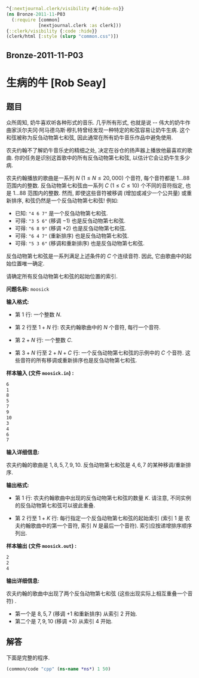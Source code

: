 ```clojure
^{:nextjournal.clerk/visibility #{:hide-ns}}
(ns Bronze-2011-11-P03
  (:require [common]
            [nextjournal.clerk :as clerk]))
{::clerk/visibility {:code :hide}}
(clerk/html [:style (slurp "common.css")])
```

## Bronze-2011-11-P03

# 生病的牛 [Rob Seay]

## 题目

众所周知, 奶牛喜欢听各种形式的音乐. 几乎所有形式, 也就是说 -- 伟大的奶牛作曲家沃尔夫冈·阿马德乌斯·穆扎特曾经发现一种特定的和弦容易让奶牛生病. 这个和弦被称为反刍动物第七和弦, 因此通常在所有奶牛音乐作品中避免使用.

农夫约翰不了解奶牛音乐史的精细之处, 决定在谷仓的扬声器上播放他最喜欢的歌曲. 你的任务是识别这首歌中的所有反刍动物第七和弦, 以估计它会让奶牛生多少病.

农夫约翰播放的歌曲是一系列 $N$ ($1 \le N \le 20,000$) 个音符, 每个音符都是 $1 \ldots 88$ 范围内的整数. 反刍动物第七和弦由一系列 $C$ ($1 \le C \le 10$) 个不同的音符指定, 也是 $1 \ldots 88$ 范围内的整数. 然而, 即使这些音符被移调 (增加或减少一个公共量) 或重新排序, 和弦仍然是一个反刍动物第七和弦! 例如:

- 已知: `"4 6 7"` 是一个反刍动物第七和弦.
- 可得: `"3 5 6"` (移调 $-1$) 也是反刍动物第七和弦.
- 可得: `"6 8 9"` (移调 $+2$) 也是反刍动物第七和弦.
- 可得: `"6 4 7"` (重新排序) 也是反刍动物第七和弦.
- 可得: `"5 3 6"` (移调和重新排序) 也是反刍动物第七和弦.

反刍动物第七和弦是一系列满足上述条件的 $C$ 个连续音符. 因此, 它由歌曲中的起始位置唯一确定.

请确定所有反刍动物第七和弦的起始位置的索引.

**问题名称:** `moosick`

**输入格式:**

- 第 $1$ 行: 一个整数 $N$.

- 第 $2$ 行至 $1+N$ 行: 农夫约翰歌曲中的 $N$ 个音符, 每行一个音符.

- 第 $2+N$ 行: 一个整数 $C$.

- 第 $3+N$ 行至 $2+N+C$ 行: 一个反刍动物第七和弦的示例中的 $C$ 个音符. 这些音符的所有移调或重新排序也是反刍动物第七和弦.

**样本输入 (文件 `moosick.in`) :**

```txt
6
1
8
5
7
9
10
3
4
6
7
```

**输入详细信息:**

农夫约翰的歌曲是 $1,8,5,7,9,10$. 反刍动物第七和弦是 $4,6,7$ 的某种移调/重新排序.

**输出格式:**

- 第 $1$ 行: 农夫约翰歌曲中出现的反刍动物第七和弦的数量 $K$. 请注意, 不同实例的反刍动物第七和弦可以彼此重叠.

- 第 $2$ 行至 $1+K$ 行: 每行指定一个反刍动物第七和弦的起始索引 (索引 $1$ 是 农夫约翰歌曲中的第一个音符, 索引 $N$ 是最后一个音符). 索引应按递增排序顺序列出.

**样本输出 (文件 `moosick.out`) :**

```txt
2
2
4
```

**输出详细信息:**

农夫约翰的歌曲中出现了两个反刍动物第七和弦 (这些出现实际上相互重叠一个音符) .

- 第一个是 $8,5,7$ (移调 $+1$ 和重新排序) 从索引 $2$ 开始.
- 第二个是 $7,9,10$ (移调 $+3$) 从索引 $4$ 开始.

## 解答

下面是完整的程序.

```clojure
(common/code "cpp" (ns-name *ns*) 1 50)
```
